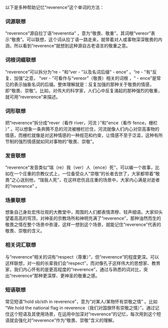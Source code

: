 以下是多种帮助记忆“reverence”这个单词的方法：

### 词源联想
“reverence”源自拉丁语“reverentia” ，意为“敬畏、敬重”，其词根“vereor”表示“敬畏”。可以联想，这个词从拉丁语一路走来，就带着对人或事物深深敬畏的内涵，所以看到“reverence”就想到这种源自古老语言的敬重之意。

### 词根词缀联想
“reverence”可以拆分为“re - ”和“ver - ”以及名词后缀“ - ence” 。“re - ”有“反复、加强”之意， “ver - ”可看作与“vereor”（敬畏）相关的词根 ，“ - ence”是常见的表示抽象名词的后缀。整体理解就是：反复加强的那种关于敬畏的情感，即“敬畏、崇敬”。比如，对伟大的科学家，人们心中反复涌起的那种强烈的敬重，就可用“reverence”来描述。

### 词形联想
把“reverence”拆分成“rever（看作 river，河流 ）”和“ence（看作 fence，栅栏 ）” 。可以想象一条奔腾不息的河流被栅栏拦住，河流就像人们内心对崇高事物的情感，而栅栏就像是对这种情感的一种规范和约束，让情感不至于泛滥，这种有所节制的强烈情感就如同对事物的“敬畏、崇敬”。

### 发音联想
“reverence”发音类似“瑞（re）我（ver）人（ence）死”，可以编一个故事，比如在一个庄重的宗教仪式上，一位备受众人“崇敬”的长者去世了，大家都带着“敬畏”之心送别他，“瑞我人死”，在这样悲伤且庄重的场景中，大家内心满是对逝者的“reverence” 。

### 场景联想
想象自己身处宏伟壮观的大教堂中，周围的人们都表情肃穆、轻声细语。大家仰头望着高高的穹顶，对神圣的宗教场所和神明充满了“reverence”，那种油然而生的敬畏之情在整个场景中弥漫，这样一想到这个场景，就能记住“reverence”代表的敬畏、崇敬的含义。

### 相关词汇联想
与“reverence”相关的词有“respect（尊重）”，但“reverence”的程度更深。可以这样联想，对一般的长辈我们会“respect”，而对像孔子这样伟大的思想家、教育家，我们内心怀有的是更高程度的“reverence”，通过与熟悉的词对比，突出“reverence”那种更深厚、更神圣的敬重之感。

### 短语联想
常见短语“hold sb/sth in reverence”，意为“对某人/某物怀有崇敬之情” 。比如 “We hold the national flag in reverence（我们对国旗怀有崇敬之情）”。通过记住这个短语及其使用场景，在运用中加深对“reverence”的记忆，每次用到这个短语就会强化对“reverence”作为“敬畏、崇敬”含义的理解。 